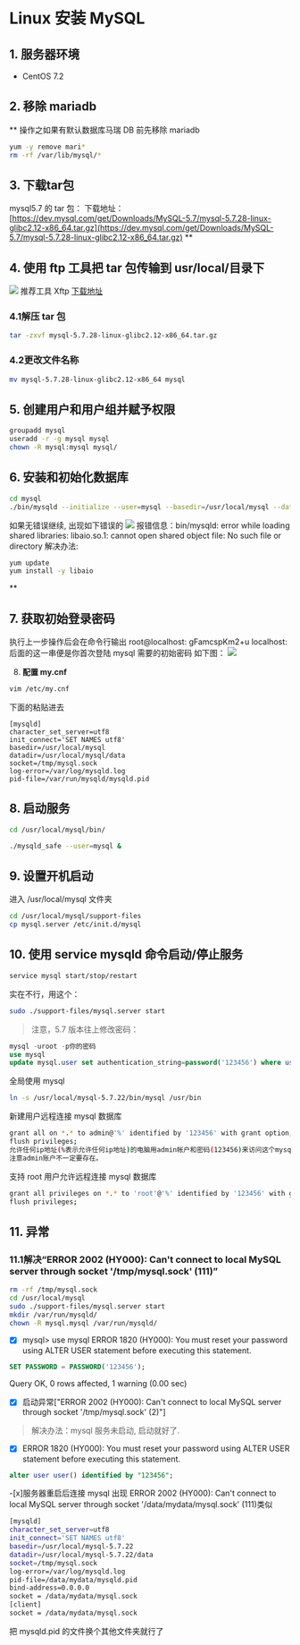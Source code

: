 # Linux 安装 MySQL  

## 1. 服务器环境

* CentOS 7.2

## **2. 移除 mariadb**

**
操作之如果有默认数据库马瑞 DB 前先移除 mariadb

```bash
yum -y remove mari*
rm -rf /var/lib/mysql/*
```

## 3. 下载tar包

mysql5.7 的 tar 包：
下载地址：
[https://dev.mysql.com/get/Downloads/MySQL-5.7/mysql-5.7.28-linux-glibc2.12-x86_64.tar.gz](https://dev.mysql.com/get/Downloads/MySQL-5.7/mysql-5.7.28-linux-glibc2.12-x86_64.tar.gz)
**

## 4. 使用 ftp 工具把 tar 包传输到 usr/local/目录下

![](https://cdn.nlark.com/yuque/0/2020/jpeg/631242/1590513047406-77fb0fb8-abec-4c09-a8ee-cb1a5136e4c4.jpeg#align=left&display=inline&height=388&margin=%5Bobject%20Object%5D&originHeight=388&originWidth=1188&size=0&status=done&style=none&width=1188)
推荐工具 Xftp [下载地址](http://www.xshellcn.com/xiazai.html)

### 4.1解压 tar 包

```bash
tar -zxvf mysql-5.7.28-linux-glibc2.12-x86_64.tar.gz
```

### 4.2更改文件名称

```bash
mv mysql-5.7.28-linux-glibc2.12-x86_64 mysql
```

## 5. 创建用户和用户组并赋予权限

```bash
groupadd mysql
useradd -r -g mysql mysql
chown -R mysql:mysql mysql/
```

## 6. 安装和初始化数据库

```bash
cd mysql
./bin/mysqld --initialize --user=mysql --basedir=/usr/local/mysql --datadir=/usr/local/mysql/data --lc_messages_dir=/usr/local/mysql/share --lc_messages=en_US
```

如果无错误继续, 出现如下错误的
![](https://cdn.nlark.com/yuque/0/2020/jpeg/631242/1590513047385-9417effb-0870-42ca-b10b-0ddc5e18f2bf.jpeg#align=left&display=inline&height=103&margin=%5Bobject%20Object%5D&originHeight=103&originWidth=1133&size=0&status=done&style=none&width=1133)
报错信息：bin/mysqld: error while loading shared libraries: libaio.so.1: cannot open shared object file: No such file or directory
解决办法:

```bash
yum update
yum install -y libaio
```

**

## 7. 获取初始登录密码

执行上一步操作后会在命令行输出 root@localhost: gFamcspKm2+u localhost: 后面的这一串便是你首次登陆 mysql 需要的初始密码
如下图：
![](https://cdn.nlark.com/yuque/0/2020/jpeg/631242/1590513047460-18fe30eb-3520-4457-9830-5fddcbeb1d6c.jpeg#align=left&display=inline&height=299&margin=%5Bobject%20Object%5D&originHeight=299&originWidth=1143&size=0&status=done&style=none&width=1143)

8. **配置 my.cnf**

```bash
vim /etc/my.cnf
```

下面的粘贴进去

```
[mysqld]
character_set_server=utf8
init_connect='SET NAMES utf8'
basedir=/usr/local/mysql
datadir=/usr/local/mysql/data
socket=/tmp/mysql.sock
log-error=/var/log/mysqld.log
pid-file=/var/run/mysqld/mysqld.pid
```

## 8. 启动服务

```bash
cd /usr/local/mysql/bin/
```

```bash
./mysqld_safe --user=mysql &
```

## 9. 设置开机启动

进入 /usr/local/mysql 文件夹

```bash
cd /usr/local/mysql/support-files
cp mysql.server /etc/init.d/mysql
```

## 10. 使用 service mysqld 命令启动/停止服务

```bash
service mysql start/stop/restart
```

实在不行，用这个：

```bash
sudo ./support-files/mysql.server start
```

> 注意，5.7 版本往上修改密码：

```sql
mysql -uroot -p你的密码
use mysql
update mysql.user set authentication_string=password('123456') where user='root'
```

全局使用 mysql

```bash
ln -s /usr/local/mysql-5.7.22/bin/mysql /usr/bin
```

新建用户远程连接 mysql 数据库

```bash
grant all on *.* to admin@'%' identified by '123456' with grant option;
flush privileges;
允许任何ip地址(%表示允许任何ip地址)的电脑用admin帐户和密码(123456)来访问这个mysql server。
注意admin账户不一定要存在。
```

支持 root 用户允许远程连接 mysql 数据库

```bash
grant all privileges on *.* to 'root'@'%' identified by '123456' with grant option;
flush privileges;
```

## 11. 异常

### 11.1解决“ERROR 2002 (HY000): Can't connect to local MySQL server through socket '/tmp/mysql.sock' (111)”

```bash
rm -rf /tmp/mysql.sock
cd /usr/local/mysql
sudo ./support-files/mysql.server start
mkdir /var/run/mysqld/
chown -R mysql.mysql /var/run/mysqld/
```

* [x] mysql> use mysql
ERROR 1820 (HY000): You must reset your password using ALTER USER statement before executing this statement.

```sql
SET PASSWORD = PASSWORD('123456');
```

Query OK, 0 rows affected, 1 warning (0.00 sec)

* [x]  启动异常["ERROR 2002 (HY000): Can't connect to local MySQL server through socket '/tmp/mysql.sock' (2)"]

> 解决办法：mysql 服务未启动, 启动就好了.

* [x]  ERROR 1820 (HY000): You must reset your password using ALTER USER statement before executing this statement.

```sql
alter user user() identified by "123456";
```

-[x]服务器重启后连接 mysql 出现 ERROR 2002 (HY000): Can't connect to local MySQL server through socket '/data/mydata/mysql.sock' (111)类似

```bash
[mysqld]
character_set_server=utf8
init_connect='SET NAMES utf8'
basedir=/usr/local/mysql-5.7.22
datadir=/usr/local/mysql-5.7.22/data
socket=/tmp/mysql.sock
log-error=/var/log/mysqld.log
pid-file=/data/mydata/mysqld.pid
bind-address=0.0.0.0
socket = /data/mydata/mysql.sock
[client]
socket = /data/mydata/mysql.sock
```

把 mysqld.pid 的文件换个其他文件夹就行了
